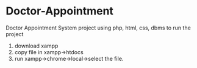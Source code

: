 # Doctor-Appointment
Doctor Appointment System project using php, html, css, dbms
to run the project
1. download xampp
2. copy file in xampp->htdocs
3. run xampp->chrome->local->select the file.

